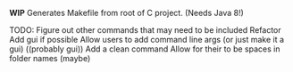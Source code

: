 **WIP**
Generates Makefile from root of C project. (Needs Java 8!)

TODO:
	Figure out other commands that may need to be included
	Refactor
	Add gui if possible
	Allow users to add command line args (or just make it a gui) ((probably gui))
	Add a clean command
	Allow for their to be spaces in folder names (maybe)